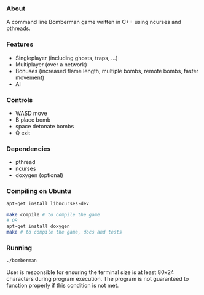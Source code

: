 ### About ###
A command line Bomberman game written in C++ using ncurses and pthreads.

### Features ###
* Singleplayer (including ghosts, traps, ...)
* Multiplayer (over a network)
* Bonuses (increased flame length, multiple bombs, remote bombs, faster movement)
* AI

### Controls ###
* WASD move
* B place bomb
* space detonate bombs
* Q exit

### Dependencies ###
* pthread
* ncurses
* doxygen (optional)

### Compiling on Ubuntu ###
```Bash
apt-get install libncurses-dev

make compile # to compile the game 
# OR
apt-get install doxygen
make # to compile the game, docs and tests
```

### Running ###
```Bash
./bomberman
```
User is responsible for ensuring the terminal size is at least 
80x24 characters during program execution. The program is not
guaranteed to function properly if this condition is not met.
